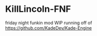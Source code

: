 # KillLincoln-FNF
friday night funkin mod WIP
running off of https://github.com/KadeDev/Kade-Engine
